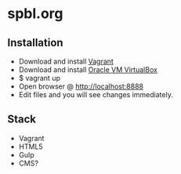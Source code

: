 # spbl.org

## Installation

* Download and install [Vagrant](https://www.vagrantup.com)
* Download and install [Oracle VM VirtualBox](https://www.virtualbox.org/)
* $ vagrant up
* Open browser @ [http://localhost:8888](http://localhost:8888)
* Edit files and you will see changes immediately.

## Stack

* Vagrant
* HTML5
* Gulp
* CMS?
